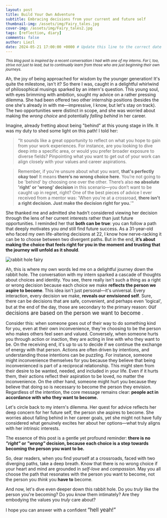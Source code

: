 ```yaml
---
layout: post
title: Build Your Own Adventure
subtitle: Embracing decisions from your current and future self
thumbnail-img: /assets/img/Fairy_tales.jpg
cover-img: /assets/img/Fairy_tales2.jpg
tags: [reflection, diary]
comments: false
author: Liezl
date: 2024-05-21 17:00:00 +0000 # Update this line to the correct date and time
---
```


<small> <i>This blog post is inspired by a recent conversation I had with one of my interns. For I, too, strive not just to lead, but to continually learn from those who are just beginning their own journeys. </i> </small>

Ah, the joy of being approached for wisdom by the younger generation! It's quite the milestone, isn't it? So there I was, caught in a delightful whirlwind of philosophical musings sparked by an intern's question. This young soul, with eyes brimming with ambition, sought my advice on a rather pressing dilemma. She had been offered two other internship positions (besides the one she's already in with me—impressive, I know, but let's stay on track). The two opportunities were distinct in scope, and she was worried about making the <i>wrong choice</i> and potentially <i>falling behind</i> in her career.

Imagine, already fretting about being "behind" at this young stage in life. It was my duty to shed some light on this path! I told her:

> “It sounds like a great opportunity to reflect on what you hope to gain from your work experiences. For instance, are you looking to dive deep into a specific area, or would you prefer broader exposure to diverse fields? Pinpointing what you want to get out of your work can align closely with your values and career aspirations.

> Remember, if you're unsure about what you want, **that's perfectly okay too!** It means **there’s no wrong choice here**. You’re not going to be 'behind' by choosing one over the other. There’s also **no absolute 'right' or 'wrong' decision** in this scenario—you don’t want to be caught up in regret, right? One of the best pieces of advice I ever received from a mentor was: 'When you're at a crossroad, **there isn't a right decision. Just make the decision right for you.**'"

She thanked me and admitted she hadn’t considered viewing her decision through the lens of her current interests rather than just future opportunities. I reminded her that **both can be true**: you can follow a path that deeply motivates you <i>and</i> still find future success. As a 31-year-old who faced my own life-altering decisions at 22, I know how nerve-racking it can be to choose between two divergent paths. But in the end, **it’s about making the choice that feels right for you in the moment and trusting that the journey will unfold as it should**.

<div class="fairy in hole">
    <img src="{{ '/assets/img/fairy_rabbithole.jpg' | prepend: site.baseurl }}" alt="rabbit hole fairy">
</div>

Ah, this is where my own words led me on a delightful journey down the rabbit hole. The conversation with my intern sparked a cascade of thoughts about choices and identity. You see, there really isn't such a thing as a right or wrong decision because each choice we make **reflects the person we aspire to become**. This idea isn't just personal—it's universal. Every interaction, every decision we make, **reveals our envisioned self**. Sure, there can be decisions that are safe, convenient, and perhaps even 'logical', but at the end of the day, those are secondary to the primary reason: <big> our decisions are based on the person we want to become </big>.

Consider this: when someone goes out of their way to do something kind for you, even at their own inconvenience, they're choosing to be the person who makes others feel seen and valued. Conversely, when someone hurts you through action or inaction, they are acting in line with who they want to be. On the receiving end, it's up to us to decide if we continue the exchange of energy with that person. Actions are often driven by intentions, and understanding those intentions can be puzzling. For instance, someone might inconvenience themselves for you because they believe that being inconvenienced is part of a reciprocal relationship. This might stem from their desire to be wanted, needed, and included in your life. Even if it hurts them, their actions reflect their aspiration to be loved, no matter the inconvenience. On the other hand, someone might hurt you because they believe that doing so is necessary to become the person they envision. Regardless of the intention, the core message remains clear: **people act in accordance with who they want to become.**

Let's circle back to my intern's dilemma. Her quest for advice reflects her deep concern for her future self, the person she aspires to become. She worries about falling behind in her career goals, yet she might not have fully considered what genuinely excites her about her options—what truly aligns with her intrinsic interests.

The essence of this post is a gentle yet profound reminder: **there is no <i>"right"</i> or <i>"wrong"</i> decision, because each choice is a step towards becoming the person you want to be.**

So, dear readers, when you find yourself at a crossroads, faced with two diverging paths, take a deep breath. Know that there is no wrong choice if your heart and mind are grounded in <i>self-love</i> and <i>compassion</i>. May you all choose the path that resonates with the person you want to become, not the person you <i>think</i> you **have to** become.

And now, let's dive even deeper down this rabbit hole. Do you <i>truly</i> like the person you're becoming? Do you <i>know</i> them intimately? Are they embodying the values you <i>truly</i> care about? 

I hope you can answer with a confident <big> “hell yeah!” </big>

